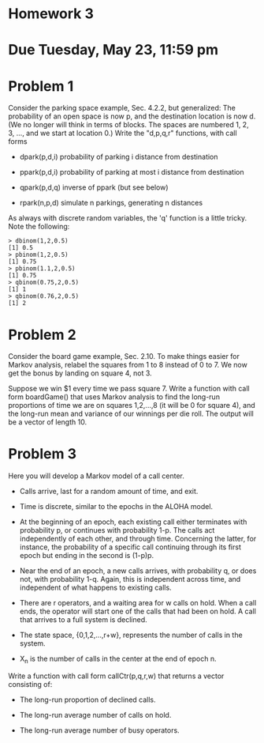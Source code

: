 
# Homework 3

# Due Tuesday, May 23, 11:59 pm

# Problem 1

Consider the parking space example, Sec. 4.2.2, but generalized:  The
probability of an open space is now p, and the destination location is
now d.  (We no longer will think in terms of blocks.  The spaces are
numbered 1, 2, 3, ..., and we start at location 0.)  Write the "d,p,q,r"
functions, with call forms

* dpark(p,d,i)  probability of parking i distance from destination

* ppark(p,d,i)  probability of parking at most i distance from destination

* qpark(p,d,q)  inverse of ppark (but see below)

* rpark(n,p,d)  simulate n parkings, generating n distances

As always with discrete random variables, the 'q' function is a little
tricky.  Note the following:

```,r
> dbinom(1,2,0.5)
[1] 0.5
> pbinom(1,2,0.5)
[1] 0.75
> pbinom(1.1,2,0.5)
[1] 0.75
> qbinom(0.75,2,0.5)
[1] 1
> qbinom(0.76,2,0.5)
[1] 2
```

# Problem 2

Consider the board game example, Sec. 2.10. To make things easier for Markov analysis, relabel the squares from 1 to 8 instead of 0 to 7. We now get the bonus by landing on square 4, not 3.

Suppose we win $1 every time we pass square 7.  Write a function with call form boardGame() that
uses Markov analysis to find the long-run proportions of time we are on
squares 1,2,...,8 (it will be 0 for square 4), and the long-run mean and
variance of our winnings per die roll.  The output will be a vector 
of length 10.

# Problem 3

Here you will develop a Markov model of a call center.

* Calls arrive, last for a random amount of time, and exit.

* Time is discrete, similar to the epochs in the ALOHA model.

* At the beginning of an epoch, each existing call either terminates
  with probability p, or continues with probability 1-p.  The calls act
independently of each other, and through time.  Concerning the latter,
for instance, the probability of a specific call continuing through its
first epoch but ending in the second is (1-p)p.

* Near the end of an epoch, a new calls arrives, with probability q, or
  does not, with probability 1-q.  Again, this is independent across
time, and independent of what happens to existing calls.

* There are r operators, and a waiting area for w calls on hold.  When a
  call ends, the operator will start one of the calls that had been on
hold.  A call that arrives to a full system is declined.

* The state space, {0,1,2,...,r+w}, represents the number of calls in the
  system.

* X<sub>n</sub> is the number of calls in the center at the end of epoch
  n.

Write a function with call form callCtr(p,q,r,w) that returns a vector
consisting of:

* The long-run proportion of declined calls.

* The long-run average number of calls on hold.

* The long-run average number of busy operators.
